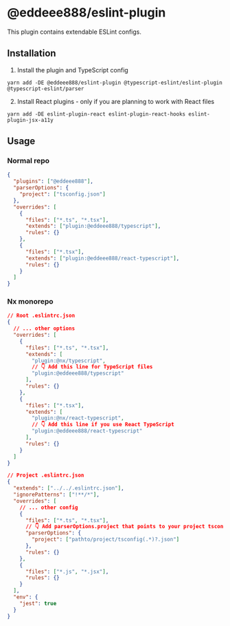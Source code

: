 # @eddeee888/eslint-plugin

This plugin contains extendable ESLint configs.

## Installation

1. Install the plugin and TypeScript config

```
yarn add -DE @eddeee888/eslint-plugin @typescript-eslint/eslint-plugin @typescript-eslint/parser
```

2. Install React plugins - only if you are planning to work with React files

```
yarn add -DE eslint-plugin-react eslint-plugin-react-hooks eslint-plugin-jsx-a11y
```

## Usage

### Normal repo

```json
{
  "plugins": ["@eddeee888"],
  "parserOptions": {
    "project": ["tsconfig.json"]
  },
  "overrides": [
    {
      "files": ["*.ts", "*.tsx"],
      "extends": ["plugin:@eddeee888/typescript"],
      "rules": {}
    },
    {
      "files": ["*.tsx"],
      "extends": ["plugin:@eddeee888/react-typescript"],
      "rules": {}
    }
  ]
}
```

### Nx monorepo

```json
// Root .eslintrc.json
{
  // ... other options
  "overrides": [
    {
      "files": ["*.ts", "*.tsx"],
      "extends": [
        "plugin:@nx/typescript",
        // 👇 Add this line for TypeScript files
        "plugin:@eddeee888/typescript"
      ],
      "rules": {}
    },
    {
      "files": ["*.tsx"],
      "extends": [
        "plugin:@nx/react-typescript",
        // 👇 Add this line if you use React TypeScript
        "plugin:@eddeee888/react-typescript"
      ],
      "rules": {}
    }
  ]
}

// Project .eslintrc.json
{
  "extends": ["../../.eslintrc.json"],
  "ignorePatterns": ["!**/*"],
  "overrides": [
    // ... other config
    {
      "files": ["*.ts", "*.tsx"],
      // 👇 Add parserOptions.project that points to your project tsconfig.json file
      "parserOptions": {
        "project": ["pathto/project/tsconfig(.*)?.json"]
      },
      "rules": {}
    },
    {
      "files": ["*.js", "*.jsx"],
      "rules": {}
    }
  ],
  "env": {
    "jest": true
  }
}

```
